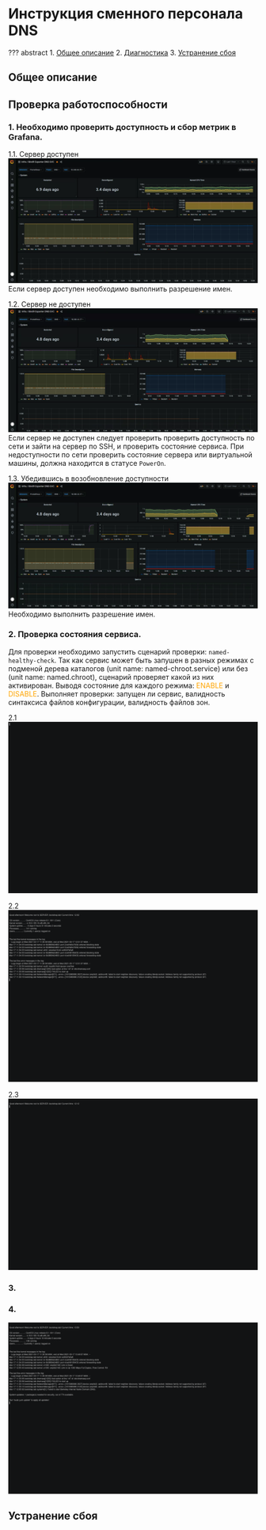 # Инструкция сменного персонала DNS

??? abstract
    1. [Общее описание](#общее-описание)
    2. [Диагностика](#проверка-работоспособности)
    3. [Устранение сбоя](#устранение-сбоя)

## Общее описание

## Проверка работоспособности

### 1. Необходимо проверить доступность и сбор метрик в Grafana.
   
   1.1. Сервер доступен
   ![pg-good](images/pg-work.png)
   Если сервер доступен необходимо выполнить разрешение имен.
   
   1.2. Сервер не доступен
   ![pg-bad](images/pg-nowork.png)
   Если сервер не доступен следует проверить проверить доступность по сети и зайти на сервер по SSH, и проверить состояние сервиса. При недоступности по сети проверить состояние сервера или виртуальной машины, должна находится в статусе `PowerOn`.
   
   1.3. Убедившись в возобновление доступности
   ![pg-fix](images/pg-fix.png)
   Необходимо выполнить разрешение имен.

### 2. Проверка состояния сервиса.

Для проверки необходимо запустить сценарий проверки: `named-healthy-check`. Так как сервис может быть запушен в разных режимах с подменой дерева каталогов (unit name: named-chroot.service) или без (unit name: named.chroot), сценарий проверяет какой из них активирован. Выводя состояние для каждого режима: <span style="color:orange">ENABLE</span> и <span style="color:orange">DISABLE</span>. Выполняет проверки: запущен ли сервис, валидность синтаксиса файлов конфигурации, валидность файлов зон.
   
   2.1
   ![Work](images/named-work.gif)
   
   2.2
   ![Invalid](images/named-invalid.gif)
   
   2.3
   ![stoped](images/named-stoped.gif)

### 3. 

### 4. 
![Sosreport](images/sos.gif)

## Устранение сбоя
